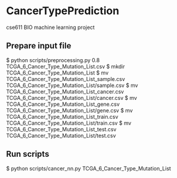 # CancerTypePrediction
cse611 BIO machine learning project

## Prepare input file
$ python scripts/preprocessing.py 0.8 TCGA_6_Cancer_Type_Mutation_List.csv
$ mkdir TCGA_6_Cancer_Type_Mutation_List
$ mv TCGA_6_Cancer_Type_Mutation_List_sample.csv TCGA_6_Cancer_Type_Mutation_List/sample.csv
$ mv TCGA_6_Cancer_Type_Mutation_List_cancer.csv TCGA_6_Cancer_Type_Mutation_List/cancer.csv
$ mv TCGA_6_Cancer_Type_Mutation_List_gene.csv TCGA_6_Cancer_Type_Mutation_List/gene.csv
$ mv TCGA_6_Cancer_Type_Mutation_List_train.csv TCGA_6_Cancer_Type_Mutation_List/train.csv
$ mv TCGA_6_Cancer_Type_Mutation_List_test.csv TCGA_6_Cancer_Type_Mutation_List/test.csv

## Run scripts
$ python scripts/cancer_nn.py TCGA_6_Cancer_Type_Mutation_List
